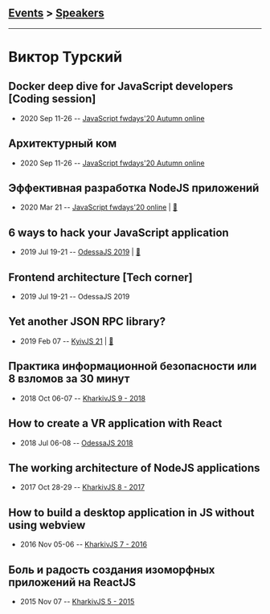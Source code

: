 ## [Events](../README.md) > [Speakers](../speakers.md)
---

# Виктор Турский

## Docker deep dive for JavaScript developers [Coding session]
- 2020 Sep 11-26 -- [JavaScript fwdays&#39;20 Autumn online](https://youtu.be/CgbijhDEAgs)    
## Архитектурный ком
- 2020 Sep 11-26 -- [JavaScript fwdays&#39;20 Autumn online](https://youtu.be/ueds8WfEgSE)    
## Эффективная разработка NodeJS приложений
- 2020 Mar 21 -- [JavaScript fwdays&#39;20 online](https://youtu.be/g0I2dNwK1BE)  | [:notebook:](https://www.slideshare.net/fwdays/viktor-turskyi-effective-nodejs-application-development)  
## 6 ways to hack your JavaScript application
- 2019 Jul 19-21 -- [OdessaJS 2019](https://www.youtube.com/watch?v=_ycN0V_AHTE)  | [:notebook:](https://www.slideshare.net/OdessaJSConf/6-ways-to-hack-your-javascript-application-by-viktor-turskyi)  
## Frontend architecture [Tech corner]
- 2019 Jul 19-21 -- OdessaJS 2019    
## Yet another JSON RPC library?
- 2019 Feb 07 -- [KyivJS 21](https://www.youtube.com/watch?v=84Y5n32tX5E)  | [:notebook:](https://docs.google.com/presentation/d/1bvlsG5nBEVwMGm7rBh4zmfrGDLUIjpv_t4rxFS2_uMw/edit)  
## Практика информационной безопасности или 8 взломов за 30 минут
- 2018 Oct 06-07 -- [KharkivJS 9 - 2018](https://www.youtube.com/watch?v=kwPELSlAbdw)    
## How to create a VR application with React
- 2018 Jul 06-08 -- [OdessaJS 2018](https://youtu.be/lrjRZc2YVG4)    
## The working architecture of NodeJS applications
- 2017 Oct 28-29 -- [KharkivJS 8 - 2017](https://www.youtube.com/watch?v=Z08xL-oXMh0)    
## How to build a desktop application in JS without using webview
- 2016 Nov 05-06 -- [KharkivJS 7 - 2016](https://www.youtube.com/watch?v=Qfe93CMhtPI)    
## Боль и радость создания изоморфных приложений на ReactJS
- 2015 Nov 07 -- [KharkivJS 5 - 2015](https://www.youtube.com/watch?v=eLNvsvNZKX8)    
